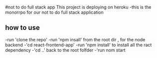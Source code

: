 #not to do full stack app
This project is deploying on heroku
-this is the monorrpo for our not to do full stack application

## how to use

-run 'clone the repo'
-run 'npm insall' from the root dir , for the node backend
-'cd react-frontend-app'
-run 'npm install' to install all the ract dependency
-'cd ..' back to the root folfder
-'run nom start
